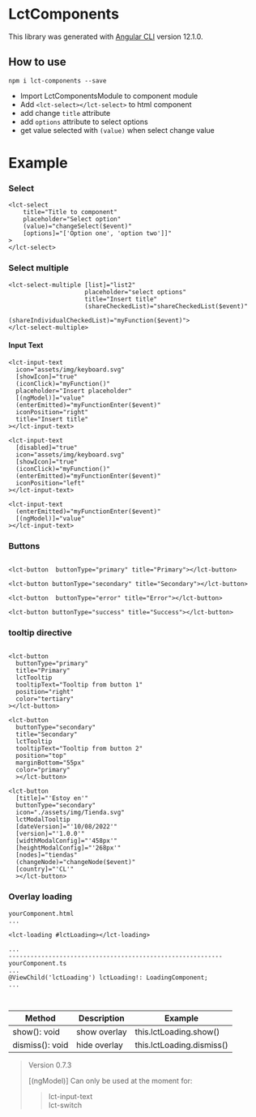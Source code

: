 
# LctComponents

This library was generated with [Angular CLI](https://github.com/angular/angular-cli) version 12.1.0.

## How to use
```  
npm i lct-components --save  
```  
- Import LctComponentsModule to component module
- Add ``<lct-select></lct-select>`` to html component
- add change ``title`` attribute
- add ``options`` attribute to select options
- get value selected with ``(value)`` when select change value

# Example
### Select
```  
<lct-select   
    title="Title to component"   
    placeholder="Select option"
    (value)="changeSelect($event)"   
    [options]="['Option one', 'option two']]"  
>  
</lct-select>  
```  
### Select multiple
```  
<lct-select-multiple [list]="list2"
                     placeholder="select options"  
                     title="Insert title"  
                     (shareCheckedList)="shareCheckedList($event)"  
                     (shareIndividualCheckedList)="myFunction($event)">  
</lct-select-multiple>  
```  
#### Input Text
```  
<lct-input-text  
  icon="assets/img/keyboard.svg"  
  [showIcon]="true"  
  (iconClick)="myFunction()"  
  placeholder="Insert placeholder"  
  [(ngModel)]="value"
  (enterEmitted)="myFunctionEnter($event)"  
  iconPosition="right"  
  title="Insert title"  
></lct-input-text>  
  
<lct-input-text  
  [disabled]="true"  
  icon="assets/img/keyboard.svg"  
  [showIcon]="true"  
  (iconClick)="myFunction()"  
  (enterEmitted)="myFunctionEnter($event)"  
  iconPosition="left"  
></lct-input-text>  
  
<lct-input-text  
  (enterEmitted)="myFunctionEnter($event)"
  [(ngModel)]="value"  
></lct-input-text>  
```  
### Buttons
```  
  
<lct-button  buttonType="primary" title="Primary"></lct-button>  
  
<lct-button buttonType="secondary" title="Secondary"></lct-button>  
  
<lct-button  buttonType="error" title="Error"></lct-button>  
  
<lct-button buttonType="success" title="Success"></lct-button>  
```  

### tooltip directive
```  
  
<lct-button  
  buttonType="primary"
  title="Primary"
  lctTooltip
  tooltipText="Tooltip from button 1"
  position="right"
  color="tertiary"
></lct-button>  
  
<lct-button 
  buttonType="secondary" 
  title="Secondary"
  lctTooltip
  tooltipText="Tooltip from button 2"
  position="top"
  marginBottom="55px"
  color="primary"
  ></lct-button> 

<lct-button
  [title]="'Estoy en'"
  buttonType="secondary"
  icon="./assets/img/Tienda.svg"
  lctModalTooltip
  [dateVersion]="'10/08/2022'"
  [version]="'1.0.0'"
  [widthModalConfig]="'458px'"
  [heightModalConfig]="'268px'"
  [nodes]="tiendas"
  (changeNode)="changeNode($event)"
  [country]="'CL'"
  ></lct-button>
```  

### Overlay loading
```  
yourComponent.html  
...  
  
<lct-loading #lctLoading></lct-loading>  
  
...  
-----------------------------------------------------------  
yourComponent.ts  
...  
@ViewChild('lctLoading') lctLoading!: LoadingComponent;  
...  
  
  
```  
| Method | Description | Example |
|-- | -- | --|
| show(): void | show overlay | this.lctLoading.show() |
| dismiss(): void | hide overlay | this.lctLoading.dismiss()|

>Version 0.7.3
>
>[(ngModel)] Can only be used at the moment for:
> > lct-input-text  
> > lct-switch
